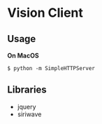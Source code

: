 # Vision Client

## Usage

**On MacOS**
```shell
$ python -m SimpleHTTPServer
```

## Libraries
 * jquery
 * siriwave
